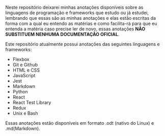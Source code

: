 Neste repositório deixarei minhas anotações disponíveis sobre as linguagens de programação e frameworks que estudo ou já estudei, lembrando que essas são as minhas anotações e elas estão escritas da forma com a qual eu entendo as matérias e como facilita-rá para que eu entenda a matéria caso precise ler de novo, essas anotações **NÃO SUBSTITUEM NENHUMA DOCUMENTAÇÃO OFICIAL**.

Este repositório atualmente possui anotações das seguintes linguagens e frameworks:

* Flexbox
* Git e Github
* HTML e CSS
* JavaScript
* Jest
* Markdown
* Python
* React
* React Test Library
* Redux
* Unix e Bash

Essas anotações estão disponíveis em formato .odt (nativo do Linux) e .md(Markdown).
